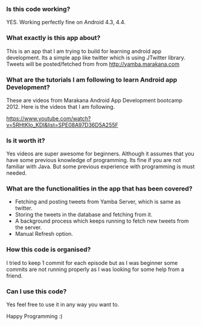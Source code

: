 ### Is this code working?

YES. Working perfectly fine on Android 4.3, 4.4.
	

### What exactly is this app about?

This is an app that I am trying to build for learning android app development. Its a simple app like twitter which is using JTwitter library. Tweets will be posted/fetched from from http://yamba.marakana.com

### What are the tutorials I am following to learn Android app Development?

These are videos from Marakana Android App Development bootcamp 2012. Here is the videos that I am following.

https://www.youtube.com/watch?v=5RHtKIo_KDI&list=SPE08A97D36D5A255F

### Is it worth it?

Yes videos are super awesome for beginners. Although it assumes that you have some previous knowledge of programming. Its fine if you are not familiar with Java. But some previous experience with programming is must needed.


### What are the functionalities in the app that has been covered?

* Fetching and posting tweets from Yamba Server, which is same as twitter.
* Storing the tweets in the database and fetching from it.
* A background process which keeps running to fetch new tweets from the server.
* Manual Refresh option.

### How this code is organised?

I tried to keep 1 commit for each episode but as I was beginner some commits are not running properly as I was looking for some help from a friend.


### Can I use this code?

Yes feel free to use it in any way you want to.



Happy Programming :)
